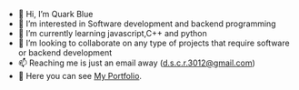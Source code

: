 - 👋 Hi, I’m Quark Blue
- 👀 I’m interested in Software development and backend programming
- 🌱 I’m currently learning javascript,C++ and python
- 💞️ I’m looking to collaborate on any type of projects that require software or backend development
- 📫 Reaching me is just an email away (d.s.c.r.3012@gmail.com)
- 💼 Here you can see [My Portfolio](https://quarkblue.github.io/).

<!---
Quarkblue/Quarkblue is a ✨ special ✨ repository because its `README.md` (this file) appears on your GitHub profile.
You can click the Preview link to take a look at your changes.
--->
